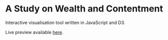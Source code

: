 # A Study on Wealth and Contentment
Interactive visualisation tool written in JavaScript and D3.

Live preview available [here](https://ed30.github.io/A-Study-on-Wealth-and-Contentment/).
